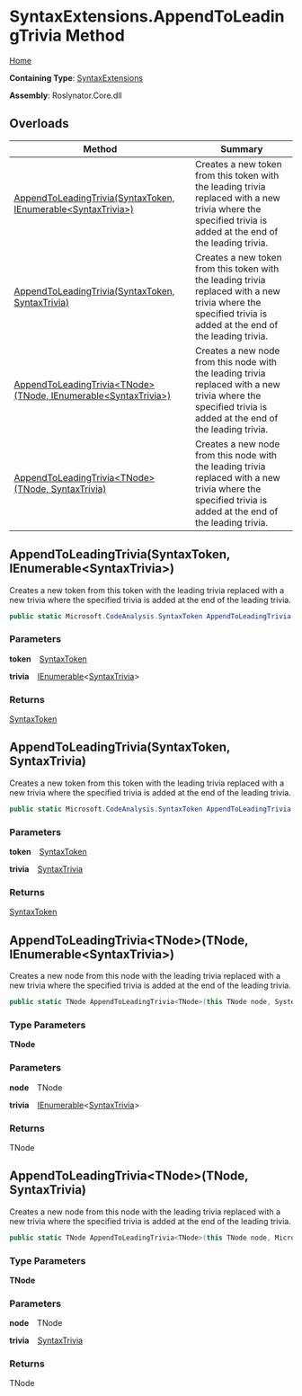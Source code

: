 # SyntaxExtensions\.AppendToLeadingTrivia Method

[Home](../../../README.md)

**Containing Type**: [SyntaxExtensions](../README.md)

**Assembly**: Roslynator\.Core\.dll

## Overloads

| Method | Summary |
| ------ | ------- |
| [AppendToLeadingTrivia(SyntaxToken, IEnumerable\<SyntaxTrivia\>)](#2690812841) | Creates a new token from this token with the leading trivia replaced with a new trivia where the specified trivia is added at the end of the leading trivia\. |
| [AppendToLeadingTrivia(SyntaxToken, SyntaxTrivia)](#2537170499) | Creates a new token from this token with the leading trivia replaced with a new trivia where the specified trivia is added at the end of the leading trivia\. |
| [AppendToLeadingTrivia\<TNode\>(TNode, IEnumerable\<SyntaxTrivia\>)](#3159857401) | Creates a new node from this node with the leading trivia replaced with a new trivia where the specified trivia is added at the end of the leading trivia\. |
| [AppendToLeadingTrivia\<TNode\>(TNode, SyntaxTrivia)](#161505572) | Creates a new node from this node with the leading trivia replaced with a new trivia where the specified trivia is added at the end of the leading trivia\. |

<a id="2690812841"></a>

## AppendToLeadingTrivia\(SyntaxToken, IEnumerable\<SyntaxTrivia\>\) 

  
Creates a new token from this token with the leading trivia replaced with a new trivia where the specified trivia is added at the end of the leading trivia\.

```csharp
public static Microsoft.CodeAnalysis.SyntaxToken AppendToLeadingTrivia(this Microsoft.CodeAnalysis.SyntaxToken token, System.Collections.Generic.IEnumerable<Microsoft.CodeAnalysis.SyntaxTrivia> trivia)
```

### Parameters

**token** &ensp; [SyntaxToken](https://docs.microsoft.com/en-us/dotnet/api/microsoft.codeanalysis.syntaxtoken)

**trivia** &ensp; [IEnumerable](https://docs.microsoft.com/en-us/dotnet/api/system.collections.generic.ienumerable-1)\<[SyntaxTrivia](https://docs.microsoft.com/en-us/dotnet/api/microsoft.codeanalysis.syntaxtrivia)\>

### Returns

[SyntaxToken](https://docs.microsoft.com/en-us/dotnet/api/microsoft.codeanalysis.syntaxtoken)

<a id="2537170499"></a>

## AppendToLeadingTrivia\(SyntaxToken, SyntaxTrivia\) 

  
Creates a new token from this token with the leading trivia replaced with a new trivia where the specified trivia is added at the end of the leading trivia\.

```csharp
public static Microsoft.CodeAnalysis.SyntaxToken AppendToLeadingTrivia(this Microsoft.CodeAnalysis.SyntaxToken token, Microsoft.CodeAnalysis.SyntaxTrivia trivia)
```

### Parameters

**token** &ensp; [SyntaxToken](https://docs.microsoft.com/en-us/dotnet/api/microsoft.codeanalysis.syntaxtoken)

**trivia** &ensp; [SyntaxTrivia](https://docs.microsoft.com/en-us/dotnet/api/microsoft.codeanalysis.syntaxtrivia)

### Returns

[SyntaxToken](https://docs.microsoft.com/en-us/dotnet/api/microsoft.codeanalysis.syntaxtoken)

<a id="3159857401"></a>

## AppendToLeadingTrivia\<TNode\>\(TNode, IEnumerable\<SyntaxTrivia\>\) 

  
Creates a new node from this node with the leading trivia replaced with a new trivia where the specified trivia is added at the end of the leading trivia\.

```csharp
public static TNode AppendToLeadingTrivia<TNode>(this TNode node, System.Collections.Generic.IEnumerable<Microsoft.CodeAnalysis.SyntaxTrivia> trivia) where TNode : Microsoft.CodeAnalysis.SyntaxNode
```

### Type Parameters

**TNode**

### Parameters

**node** &ensp; TNode

**trivia** &ensp; [IEnumerable](https://docs.microsoft.com/en-us/dotnet/api/system.collections.generic.ienumerable-1)\<[SyntaxTrivia](https://docs.microsoft.com/en-us/dotnet/api/microsoft.codeanalysis.syntaxtrivia)\>

### Returns

TNode

<a id="161505572"></a>

## AppendToLeadingTrivia\<TNode\>\(TNode, SyntaxTrivia\) 

  
Creates a new node from this node with the leading trivia replaced with a new trivia where the specified trivia is added at the end of the leading trivia\.

```csharp
public static TNode AppendToLeadingTrivia<TNode>(this TNode node, Microsoft.CodeAnalysis.SyntaxTrivia trivia) where TNode : Microsoft.CodeAnalysis.SyntaxNode
```

### Type Parameters

**TNode**

### Parameters

**node** &ensp; TNode

**trivia** &ensp; [SyntaxTrivia](https://docs.microsoft.com/en-us/dotnet/api/microsoft.codeanalysis.syntaxtrivia)

### Returns

TNode

